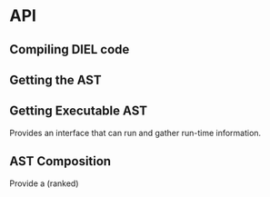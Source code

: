 # API 

## Compiling DIEL code



## Getting the AST


## Getting Executable AST

Provides an interface that can run and gather run-time information.

## AST Composition

Provide a (ranked) 